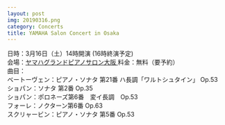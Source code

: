 ```yaml
---
layout: post
img: 20190316.png
category: Concerts
title: YAMAHA Salon Concert in Osaka
---
```


日時：3月16日（土）14時開演 (16時終演予定)  <br>
会場：<a href="https://jp.yamaha.com/sp/piano/dealers_showrooms/showrooms/gps_osaka/access/">ヤマハグランドピアノサロン大阪  </a>
料金：無料（要予約）  <br>
曲目：  <br>
ベートーヴェン：ピアノ・ソナタ 第21番 ハ長調「ワルトシュタイン」 Op.53  <br>
ショパン：ソナタ 第2番 Op.35  <br>
ショパン：ポロネーズ第6番　変イ長調　Op.53<br>
フォーレ：ノクターン第6番 Op.63<br>
スクリャービン：ピアノ・ソナタ 第5番 Op.53
